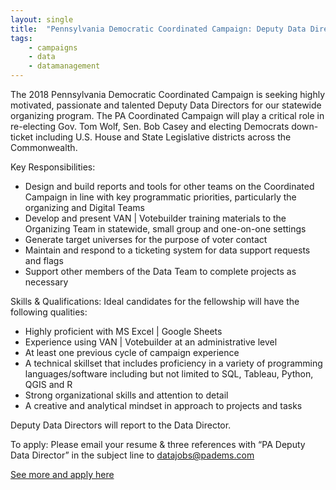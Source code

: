 ```yaml
---
layout: single
title:  "Pennsylvania Democratic Coordinated Campaign: Deputy Data Directors"
tags: 
    - campaigns
    - data
    - datamanagement
---
```


The 2018 Pennsylvania Democratic Coordinated Campaign is seeking highly motivated, passionate and talented Deputy Data Directors for our statewide organizing program. The PA Coordinated Campaign will play a critical role in re-electing Gov. Tom Wolf, Sen. Bob Casey and electing Democrats down-ticket including U.S. House and State Legislative districts across the Commonwealth.

Key Responsibilities:
* Design and build reports and tools for other teams on the Coordinated Campaign in line with key programmatic priorities, particularly the organizing and Digital Teams
* Develop and present VAN | Votebuilder training materials to the Organizing Team in statewide, small group and one-on-one settings
* Generate target universes for the purpose of voter contact
* Maintain and respond to a ticketing system for data support requests and flags
* Support other members of the Data Team to complete projects as necessary

Skills & Qualifications:
Ideal candidates for the fellowship will have the following qualities:
* Highly proficient with MS Excel | Google Sheets
* Experience using VAN | Votebuilder at an administrative level
* At least one previous cycle of campaign experience
* A technical skillset that includes proficiency in a variety of programming languages/software including but not limited to SQL, Tableau, Python, QGIS and R
* Strong organizational skills and attention to detail
* A creative and analytical mindset in approach to projects and tasks

Deputy Data Directors will report to the Data Director.

To apply: Please email your resume & three references with “PA Deputy Data Director” in the subject line
to datajobs@padems.com

[See more and apply here](https://drive.google.com/file/d/0B9_aAEjlRGgQSDRvQzFCX2NkY1JsQzdIcWJlSlpJU2Q5YnZV/view?usp=sharing)
	
